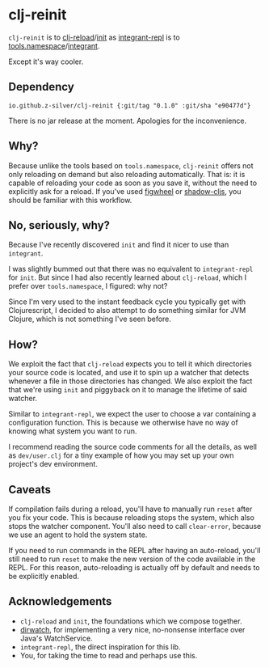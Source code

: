 # clj-reinit

`clj-reinit` is to [clj-reload](https://github.com/tonsky/clj-reload)/[init](https://github.com/ferdinand-beyer/init) as [integrant-repl](https://github.com/weavejester/integrant-repl) is to [tools.namespace](https://github.com/clojure/tools.namespace)/[integrant](https://github.com/weavejester/integrant).

Except it's way cooler.

## Dependency

```
io.github.z-silver/clj-reinit {:git/tag "0.1.0" :git/sha "e90477d"}
```

There is no jar release at the moment. Apologies for the inconvenience.

## Why?

Because unlike the tools based on `tools.namespace`, `clj-reinit` offers not only reloading on demand but also reloading automatically. That is: it is capable of reloading your code as soon as you save it, without the need to explicitly ask for a reload. If you've used [figwheel](https://figwheel.org/) or [shadow-cljs](https://github.com/thheller/shadow-cljs), you should be familiar with this workflow.

## No, seriously, why?

Because I've recently discovered `init` and find it nicer to use than `integrant`.

I was slightly bummed out that there was no equivalent to `integrant-repl` for `init`. But since I had also recently learned about `clj-reload`, which I prefer over `tools.namespace`, I figured: why not?

Since I'm very used to the instant feedback cycle you typically get with Clojurescript, I decided to also attempt to do something similar for JVM Clojure, which is not something I've seen before.

## How?

We exploit the fact that `clj-reload` expects you to tell it which directories your source code is located, and use it to spin up a watcher that detects whenever a file in those directories has changed. We also exploit the fact that we're using `init` and piggyback on it to manage the lifetime of said watcher.

Similar to `integrant-repl`, we expect the user to choose a var containing a configuration function. This is because we otherwise have no way of knowing what system you want to run.

I recommend reading the source code comments for all the details, as well as `dev/user.clj` for a tiny example of how you may set up your own project's dev environment.

## Caveats

If compilation fails during a reload, you'll have to manually run `reset` after you fix your code. This is because reloading stops the system, which also stops the watcher component. You'll also need to call `clear-error`, because we use an agent to hold the system state.

If you need to run commands in the REPL after having an auto-reload, you'll still need to run `reset` to make the new version of the code available in the REPL. For this reason, auto-reloading is actually off by default and needs to be explicitly enabled.

## Acknowledgements

* `clj-reload` and `init`, the foundations which we compose together.
* [dirwatch](https://github.com/juxt/dirwatch), for implementing a very nice, no-nonsense interface over Java's WatchService.
* `integrant-repl`, the direct inspiration for this lib.
* You, for taking the time to read and perhaps use this.
